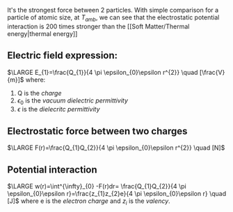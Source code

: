 It's the strongest force between 2 particles.
With simple comparison for a particle of atomic size, at $T_{amb}$, we can see that the electrostatic potential interaction is 200 times stronger than the [[Soft Matter/Thermal energy|thermal energy]] 
## Electric field expression:
$\LARGE E_{1}=\frac{Q_{1}}{4 \pi \epsilon_{0}\epsilon r^{2}} \quad [\frac{V}{m}]$ 
where:
1. Q is the *charge*
2. $\epsilon_{0}$ is the *vacuum dielectric permittivity*
3. $\epsilon$ is the *dielecritc permittivity*
## Electrostatic force between two charges
$\LARGE F(r)=\frac{Q_{1}Q_{2}}{4 \pi \epsilon_{0}\epsilon r^{2}} \quad [N]$ 
## Potential interaction
$\LARGE   w(r)=\int^{\infty}_{0} -F(r)dr= \frac{Q_{1}Q_{2}}{4 \pi \epsilon_{0}\epsilon r}=\frac{z_{1}z_{2}e}{4 \pi \epsilon_{0}\epsilon r} \quad [J]$
where e is the *electron charge* and $z_{i}$ is the *valency*.

